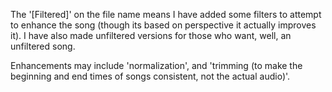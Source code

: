 The '[Filtered]' on the file name means I have added some filters to attempt to enhance the song (though its based on perspective it actually improves it).
I have also made unfiltered versions for those who want, well, an unfiltered song.

Enhancements may include 'normalization', and 'trimming (to make the beginning and end times of songs consistent, not the actual audio)'.
